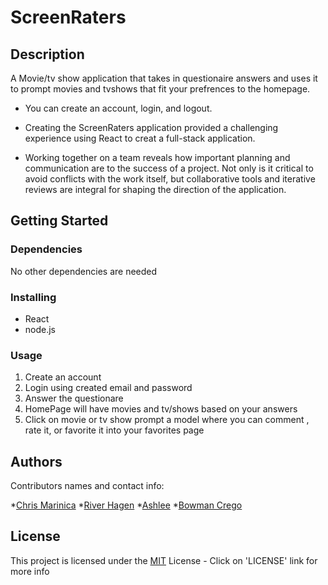 # ScreenRaters

## Description

A Movie/tv show application that takes in questionaire answers and uses it to prompt movies and tvshows that fit your prefrences to the homepage.

- You can create an account, login, and logout.

- Creating the ScreenRaters application provided a challenging experience using React to creat a full-stack application.

- Working together on a team reveals how important planning and communication are to the success of a project. Not only is it critical to avoid conflicts with the work itself, but collaborative tools and iterative reviews are integral for shaping the direction of the application.

## Getting Started

### Dependencies

No other dependencies are needed

### Installing

- React
- node.js

### Usage

1. Create an account
2. Login using created email and password
3. Answer the questionare
4. HomePage will have movies and tv/shows based on your answers
5. Click on movie or tv show prompt a model where you can comment , rate it, or favorite it into your favorites page

## Authors

Contributors names and contact info:

*[Chris Marinica](https://github.com/chrismarinica)
*[River Hagen](https://github.com/RiverH117)
*[Ashlee](https://github.com/apelzer53)
*[Bowman Crego](https://github.com/bowman-crego)


## License

This project is licensed under the [MIT](LICENSE) License - Click on 'LICENSE' link for more info
